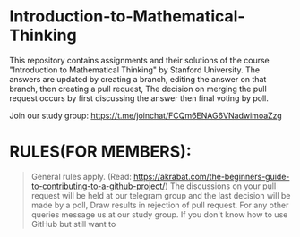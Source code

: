 # Introduction-to-Mathematical-Thinking
This repository contains assignments and their solutions of the course "Introduction to Mathematical Thinking"
by Stanford University. The answers are updated by creating a branch, editing the answer on that branch, then creating a pull request, The decision on merging the pull request occurs by first discussing the answer then final voting by poll.

Join our study group: https://t.me/joinchat/FCQm6ENAG6VNadwimoaZzg

RULES(FOR MEMBERS):
===============================================================================================================
> General rules apply. (Read: https://akrabat.com/the-beginners-guide-to-contributing-to-a-github-project/)
> The discussions on your pull request will be held at our telegram group and the last decision will be made by a poll,
  Draw results in rejection of pull request.
> For any other queries message us at our study group.
> If you don't know how to use GitHub but still want to 
